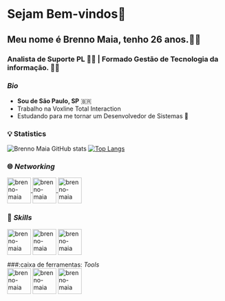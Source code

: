 # Sejam Bem-vindos👋
## Meu nome é Brenno Maia, tenho 26 anos.:raising_hand_man:
### Analista de Suporte PL :technologist: | Formado Gestão de Tecnologia da informação. :man_student:

### _Bio_
- **Sou de São Paulo, SP** :brazil:
- Trabalho na Voxline Total Interaction
- Estudando para me tornar um Desenvolvedor de Sistemas :running:

  
### :bulb: Statistics
![Brenno Maia GitHub stats](https://github-readme-stats.vercel.app/api?username=brennomaia&show_icons=true&theme=dark)
[![Top Langs](https://github-readme-stats.vercel.app/api/top-langs/?username=brennomaia&layout=compact)](https://github.com/brennomaia/github-readme-stats)


### :globe_with_meridians: _Networking_

<a href="https://www.linkedin.com/in/brenno-maia/" target="_blank">
<img align="center" alt="brenno-maia" height="60" width="55" src="https://cdn.icon-icons.com/icons2/100/PNG/256/linkedin_socialnetwork_17503.png">
</a>
<a href="https://www.instagram.com/brenno_____________/" target="_blank">
<img align="center" alt="brenno-maia" height="60" width="55" src="https://cdn.icon-icons.com/icons2/100/PNG/256/instagram_socialnetwork_17505.png">
</a>
<a href="brennomaia@yahoo.com.br">
<img align="center" alt="brenno-maia" height="60" width="55" src="https://cdn.icon-icons.com/icons2/100/PNG/256/email_socialnetwork_17535.png">
</a>


### :dart: _Skills_

<img align="center" alt="brenno-maia" height="60" width="55" style="max-width:100%;" alt="Python" src="https://cdn.jsdelivr.net/gh/devicons/devicon/icons/python/python-original.svg"></img>
<img align="center" alt="brenno-maia" height="60" width="55" style="max-width:100%;" alt="Git" src="https://cdn.jsdelivr.net/gh/devicons/devicon/icons/git/git-original.svg">
</img>
<img align="center" alt="brenno-maia" height="60" width="55" style="max-width:100%;" alt="HTML5" src="https://cdn.jsdelivr.net/gh/devicons/devicon/icons/html5/html5-original.svg">
</img>

  
  
###:caixa de ferramentas: _Tools_  
<img align="center" alt="brenno-maia" height="60" width="55" style="max-width:100%;" alt="Github" src="https://cdn.jsdelivr.net/gh/devicons/devicon/icons/github/github-original.svg"></img>
<img align="center" alt="brenno-maia" height="60" width="55" style="max-width:100%;" alt="VsCode" src="https://cdn.jsdelivr.net/gh/devicons/devicon/icons/vscode/vscode-original.svg"></img>
<img align="center" alt="brenno-maia" height="60" width="55" style="max-width:100%;" alt="Windows" src="https://cdn.jsdelivr.net/gh/devicons/devicon/icons/windows8/windows8-original.svg"></img>
